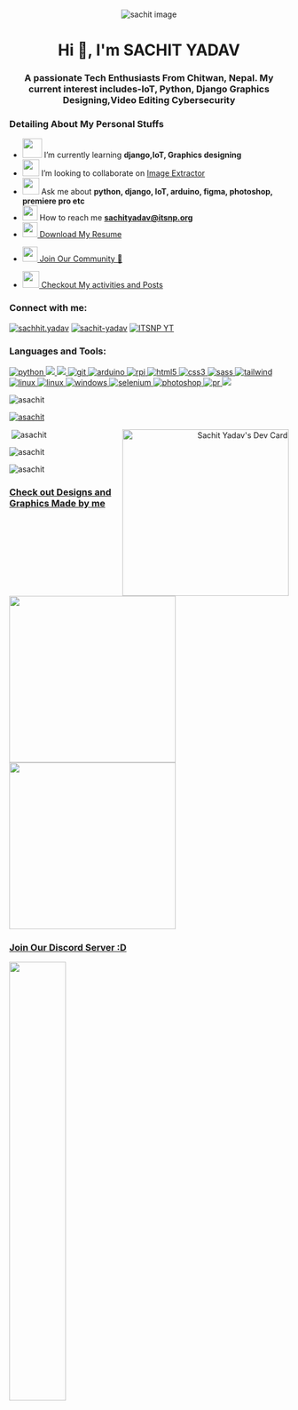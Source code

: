 <div style="text-align: center; margin: 2em 0;">
    <img src="https://user-images.githubusercontent.com/73944456/156336862-a257c366-13ed-4709-a804-528587070e9d.jpg"
        alt="sachit image" srcset="">
</div>
<h1 align="center">Hi 👋, I'm SACHIT YADAV</h1>
<h3 align="center">A passionate Tech Enthusiasts From Chitwan, Nepal. My current interest includes-IoT, Python, Django
    Graphics Designing,Video Editing Cybersecurity</h3>
<h3>Detailing About My Personal Stuffs</h3>

- <img src="https://user-images.githubusercontent.com/73944456/156335536-b1431c06-af16-43dd-8062-3fd216733e15.svg"
    alt="" srcset="" width="35"> I’m currently learning **django,IoT, Graphics designing**
- <img src="https://user-images.githubusercontent.com/73944456/156142320-a879b281-da41-4e58-aaa4-ff9a1af30130.svg"
    width="30"> I’m looking to collaborate on [Image Extractor](https://github.com/ASACHIT/Pics-Extractor.git)
- <img src="https://user-images.githubusercontent.com/73944456/156142962-89615d24-4136-4ed3-b4f1-685c7d56a474.svg"
    width="30"> Ask me about **python, django, IoT, arduino, figma, photoshop, premiere pro etc**
- <img src="https://user-images.githubusercontent.com/73944456/156143298-03d879ba-1099-4a25-a7a9-0b7486f061f3.svg"
    width="27"> How to reach me **sachityadav@itsnp.org**
- <a href="https://drive.google.com/file/d/1Iodss0TJzQ5UeQEGyQPypZFOYvwhm0fd/view?usp=sharing">
    <img src="https://user-images.githubusercontent.com/73944456/156334847-94e54211-d6c0-44e2-a0d7-eef564463db0.svg"
        width="27"> Download My Resume
</a>

- <a href="https://www.facebook.com/groups/itsnporg">
    <img src="https://user-images.githubusercontent.com/73944456/156338407-aa260be0-0c71-4fc4-b77b-6d963a490f27.svg"
        width="27"> Join
    Our Community 💖
</a>

- <a href="https://www.facebook.com/sachhit.yadav">
    <img src="https://user-images.githubusercontent.com/73944456/156346048-de46837d-421f-4fa7-b7de-801805922dd4.svg"
        width="30"> Checkout My activities and Posts </a>


<h3 align="left">Connect with me:</h3>
<p align="left">
    <a href="https://fb.com/sachhit.yadav" target="_blank"><img align="center"
            src="https://img.shields.io/badge/Facebook-1877F2?style=for-the-badge&logo=facebook&logoColor=white"
            alt="sachhit.yadav" /></a>
    <a href="https://linkedin.com/in/sachit-yadav" target="_blank"><img align="center"
            src="https://img.shields.io/badge/LinkedIn-0077B5?style=for-the-badge&logo=linkedin&logoColor=white"
            alt="sachit-yadav" /></a>
    <a href="https://www.youtube.com/c/itsnporg" target="_blank"><img align="center"
            src="https://img.shields.io/badge/YouTube-FF0000?style=for-the-badge&logo=youtube&logoColor=white"
            alt="ITSNP YT" /></a>
</p>

<h3 align="left">Languages and Tools:</h3>
<p align="left">
    <a href="https://www.python.org" target="_blank" rel="noreferrer">
        <img src="https://img.shields.io/badge/Python-FFD43B?style=for-the-badge&logo=python&logoColor=blue"
            alt="python" />
    </a>
    <a href="https://www.djangoproject.com/" target="_blank" rel="noreferrer">
        <img src="https://img.shields.io/badge/Django-092E20?style=for-the-badge&logo=django&logoColor=lightgreen" />
    </a>
    <a href="https://flask.palletsprojects.com/" target="_blank" rel="noreferrer"> <img
            src="https://img.shields.io/badge/Flask-000000?style=for-the-badge&logo=flask&logoColor=white" /> </a> <a
        href="https://git-scm.com/" target="_blank" rel="noreferrer"> <img
            src="https://img.shields.io/badge/GIT-E44C30?style=for-the-badge&logo=git&logoColor=white" alt="git" />
    </a>
    <a href="https://www.arduino.cc/" target="_blank" rel="noreferrer"> <img
            src="https://img.shields.io/badge/Arduino_IDE-00979D?style=for-the-badge&logo=arduino&logoColor=white"
            alt="arduino" />
    </a>
    </a>
    <a href="https://www.raspberrypi.org/" target="_blank" rel="noreferrer"> <img
            src="https://img.shields.io/badge/Raspberry%20Pi-A22846?style=for-the-badge&logo=Raspberry%20Pi&logoColor=white"
            alt="rpi" />
    </a>
    <a href="https://www.w3.org/html/" target="_blank" rel="noreferrer"> <img
            src="https://img.shields.io/badge/HTML5-E34F26?style=for-the-badge&logo=html5&logoColor=white"
            alt="html5" />
    </a>
    <a href="https://www.w3schools.com/css/" target="_blank" rel="noreferrer"> <img
            src="https://img.shields.io/badge/CSS3-1572B6?style=for-the-badge&logo=css3&logoColor=white" alt="css3" />
    </a>
    <a href="https://sass-lang.com" target="_blank" rel="noreferrer">
        <img src="https://img.shields.io/badge/Sass-CC6699?style=for-the-badge&logo=sass&logoColor=white" alt="sass" />
    </a>
    <a href="https://tailwindcss.com/" target="_blank" rel="noreferrer">
        <img src="https://img.shields.io/badge/Tailwind_CSS-38B2AC?style=for-the-badge&logo=tailwind-css&logoColor=white"
            alt="tailwind" />
    </a>
    <a href="https://www.linux.org/" target="_blank" rel="noreferrer">
        <img src="https://img.shields.io/badge/manjaro-35BF5C?style=for-the-badge&logo=manjaro&logoColor=white"
            alt="linux" />
    </a>
    <a href="https://www.linux.org/" target="_blank" rel="noreferrer">
        <img src="https://img.shields.io/badge/Arch_Linux-1793D1?style=for-the-badge&logo=arch-linux&logoColor=white"
            alt="linux" />
    </a>
    <a href="" target="_blank" rel="noreferrer">
        <img src="https://img.shields.io/badge/Windows_95-008080?style=for-the-badge&logo=windows-95&logoColor=white"
            alt="windows" />
    </a>
    <a href="https://www.selenium.dev" target="_blank" rel="noreferrer"> <img
            src="https://img.shields.io/badge/Selenium-43B02A?style=for-the-badge&logo=Selenium&logoColor=white"
            alt="selenium" />
    </a>
    <a href="https://www.photoshop.com/en" target="_blank" rel="noreferrer"> <img
            src="https://img.shields.io/badge/Adobe%20Photoshop-31A8FF?style=for-the-badge&logo=Adobe%20Photoshop&logoColor=black"
            alt="photoshop" />
    </a>
    <a href="https://www.photoshop.com/en" target="_blank" rel="noreferrer"> <img
            src="https://img.shields.io/badge/Adobe%20Premiere%20Pro-9999FF?style=for-the-badge&logo=Adobe%20Premiere%20Pro&logoColor=black"
            alt="pr" />
    </a>
    <a href="https://www.figma.com/" target="_blank" rel="noreferrer">
        <img src="https://img.shields.io/badge/Figma-F24E1E?style=for-the-badge&logo=figma&logoColor=white" />
    </a>
</p>


<p align="left">
    <img src="https://komarev.com/ghpvc/?username=asachit&label=Profile%20views&color=0e75b6&style=flat"
        alt="asachit" />
</p>

<p align="left">
    <a href="https://github.com/ryo-ma/github-profile-trophy">
        <img src="https://github-profile-trophy.vercel.app/?username=asachit" alt="asachit" />
    </a>
</p>
<p align="right">
    <a href="https://app.daily.dev/SACHIT">
        <img align="right" src="https://api.daily.dev/devcards/a4c0e526f1614db8b7405bbe302eb657.png?r=oij" width="300"
            alt="Sachit Yadav's Dev Card" />
    </a>
</p>
<p>&nbsp;<img align="center" src="https://github-readme-stats.vercel.app/api?username=asachit&show_icons=true&locale=en"
        alt="asachit" />
</p>

<p><img align="center" src="https://github-readme-streak-stats.herokuapp.com/?user=asachit&" alt="asachit" /></p>
<p>
    <img align="center"
        src="https://github-readme-stats.vercel.app/api/top-langs?username=asachit&show_icons=true&locale=en"
        alt="asachit" />
</p>

<h3><a href="https://www.figma.com/file/wvcDKa8PtlD7tTEYVq0V8z/sachit_designs?node-id=0%3A1"> Check out Designs and
        Graphics Made by me </a> </h3>
<img align="left"
    src="https://user-images.githubusercontent.com/73944456/156556787-73266817-b30c-431c-8f2e-7c88eb8b6ff7.svg"
    width="300">
<img align="center"
    src="https://user-images.githubusercontent.com/73944456/156557187-fb8d6e9e-a595-4b85-bfc6-e40630cffe8a.svg"
    width="300">


<h3> <a href="http://discord.gg/RPC9PNJrSt"> Join Our Discord Server :D </a></h3>
<p><img align="left"
        src="https://camo.githubusercontent.com/49e804b820b1ba50b50c67092b05f92a767af5c7b1059df624558ff8dd68b65f/68747470733a2f2f696e7669646765742e737769746368626c6164652e78797a2f52504339504e4a725374"
        width="45%"></p>
